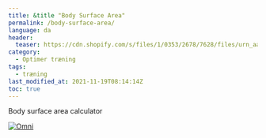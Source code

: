 ```yaml
---
title: &title "Body Surface Area"
permalink: /body-surface-area/
language: da
header:
  teaser: https://cdn.shopify.com/s/files/1/0353/2678/7628/files/urn_aaid_sc_US_4464b1bf-4b7e-4373-afec-49273d6331a9.png?v=1603613823
category:
  - Optimer træning
tags:
  - træning
last_modified_at: 2021-11-19T08:14:14Z
toc: true
---
```


Body surface area calculator

<div class="omni-calculator" data-calculator="health/bsa" data-width="600" data-config='{}' data-currency="DKK" data-show-row-controls="false" data-version="3" data-t="1640679297964">
  <div class="omni-calculator-header"></div>
  <div class="omni-calculator-footer">
    <a href="https://www.omnicalculator.com/health/bsa" target="_blank"><img alt="Omni" class="omni-calculator-logo" src="https://cdn.omnicalculator.com/embed/omni-calculator-logo-long.svg" /></a>
  </div>
</div>
<script async src="https://cdn.omnicalculator.com/sdk.js"></script>
